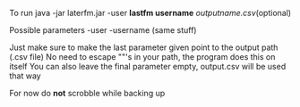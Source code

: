 To run
java -jar laterfm.jar -user **lastfm username** *outputname.csv*(optional)

Possible parameters
-user
-username (same stuff)

Just make sure to make the last parameter given point to the output path (.csv file)
No need to escape "\"'s in your path, the program does this on itself
You can also leave the final parameter empty, output.csv will be used that way

For now do **not** scrobble while backing up